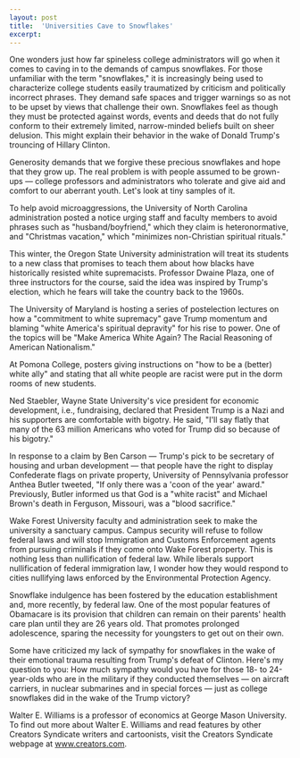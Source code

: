 ```yaml
---
layout: post
title:  'Universities Cave to Snowflakes'
excerpt:
---
```




One wonders just how far spineless college administrators will go when it comes to caving in to the demands of campus snowflakes. For those unfamiliar with the term "snowflakes," it is increasingly being used to characterize college students easily traumatized by criticism and politically incorrect phrases. They demand safe spaces and trigger warnings so as not to be upset by views that challenge their own. Snowflakes feel as though they must be protected against words, events and deeds that do not fully conform to their extremely limited, narrow-minded beliefs built on sheer delusion. This might explain their behavior in the wake of Donald Trump's trouncing of Hillary Clinton.

Generosity demands that we forgive these precious snowflakes and hope that they grow up. The real problem is with people assumed to be grown-ups — college professors and administrators who tolerate and give aid and comfort to our aberrant youth. Let's look at tiny samples of it.

To help avoid microaggressions, the University of North Carolina administration posted a notice urging staff and faculty members to avoid phrases such as "husband/boyfriend," which they claim is heteronormative, and "Christmas vacation," which "minimizes non-Christian spiritual rituals."

This winter, the Oregon State University administration will treat its students to a new class that promises to teach them about how blacks have historically resisted white supremacists. Professor Dwaine Plaza, one of three instructors for the course, said the idea was inspired by Trump's election, which he fears will take the country back to the 1960s.

The University of Maryland is hosting a series of postelection lectures on how a "commitment to white supremacy" gave Trump momentum and blaming "white America's spiritual depravity" for his rise to power. One of the topics will be "Make America White Again? The Racial Reasoning of American Nationalism."



At Pomona College, posters giving instructions on "how to be a (better) white ally" and stating that all white people are racist were put in the dorm rooms of new students.

Ned Staebler, Wayne State University's vice president for economic development, i.e., fundraising, declared that President Trump is a Nazi and his supporters are comfortable with bigotry. He said, "I'll say flatly that many of the 63 million Americans who voted for Trump did so because of his bigotry."

In response to a claim by Ben Carson — Trump's pick to be secretary of housing and urban development — that people have the right to display Confederate flags on private property, University of Pennsylvania professor Anthea Butler tweeted, "If only there was a 'coon of the year' award." Previously, Butler informed us that God is a "white racist" and Michael Brown's death in Ferguson, Missouri, was a "blood sacrifice."

Wake Forest University faculty and administration seek to make the university a sanctuary campus. Campus security will refuse to follow federal laws and will stop Immigration and Customs Enforcement agents from pursuing criminals if they come onto Wake Forest property. This is nothing less than nullification of federal law. While liberals support nullification of federal immigration law, I wonder how they would respond to cities nullifying laws enforced by the Environmental Protection Agency.

Snowflake indulgence has been fostered by the education establishment and, more recently, by federal law. One of the most popular features of Obamacare is its provision that children can remain on their parents' health care plan until they are 26 years old. That promotes prolonged adolescence, sparing the necessity for youngsters to get out on their own.



Some have criticized my lack of sympathy for snowflakes in the wake of their emotional trauma resulting from Trump's defeat of Clinton. Here's my question to you: How much sympathy would you have for those 18- to 24-year-olds who are in the military if they conducted themselves — on aircraft carriers, in nuclear submarines and in special forces — just as college snowflakes did in the wake of the Trump victory?

Walter E. Williams is a professor of economics at George Mason University. To find out more about Walter E. Williams and read features by other Creators Syndicate writers and cartoonists, visit the Creators Syndicate webpage at www.creators.com.
